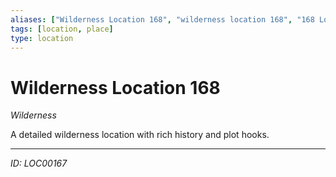 ```yaml
---
aliases: ["Wilderness Location 168", "wilderness location 168", "168 Location Wilderness"]
tags: [location, place]
type: location
---
```


# Wilderness Location 168

*Wilderness*

A detailed wilderness location with rich history and plot hooks.

---
*ID: LOC00167*